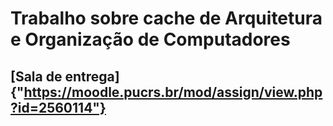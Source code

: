 # Trabalho sobre cache de Arquitetura e Organização de Computadores
## [Sala de entrega]{"https://moodle.pucrs.br/mod/assign/view.php?id=2560114"}
